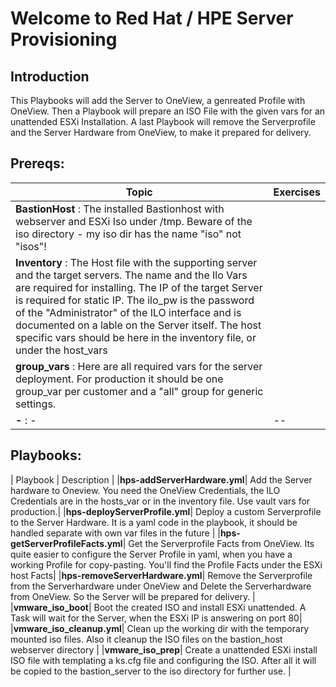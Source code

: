 
# Welcome to Red Hat / HPE Server Provisioning

## Introduction

This Playbooks will add the Server to OneView, a genreated Profile with OneView.
Then a Playbook will prepare an ISO File with the given vars for an unattended ESXi Installation.
A last Playbook will remove the Serverprofile and the Server Hardware from OneView, to make it prepared for delivery.

## Prereqs:

| Topic   | Exercises  | 
|---|---|
| **BastionHost** : The installed Bastionhost with webserver and ESXi Iso under /tmp. Beware of the iso directory - my iso dir has the name "iso" not "isos"!|  |
| **Inventory** : The Host file with the supporting server and the target servers. The name and the Ilo Vars are required for installing. The IP of the target Server is required for static IP. The ilo_pw is the password of the "Administrator" of the ILO interface and is documented on a lable on the Server itself. The host specific vars should be here in the inventory file, or under the host_vars| |
| **group_vars** : Here are all required vars for the server deployment. For production it should be one group_var per customer and a "all" group for generic settings.  |  |
| **-** : -| -- |

## Playbooks:

| Playbook   | Description |
|**hps-addServerHardware.yml**| Add the Server hardware to Oneview. You need the OneView Credentials, the ILO Credentials are in the hosts_var or in the inventory file. Use vault vars for production.|
|**hps-deployServerProfile.yml**| Deploy a custom Serverprofile to the Server Hardware. It is a yaml code in the playbook, it should be handled separate with own var files in the future |
|**hps-getServerProfileFacts.yml**| Get the Serverprofile Facts from OneView. Its quite easier to configure the Server Profile in yaml, when you have a working Profile for copy-pasting. You'll find the Profile Facts under the ESXi host Facts|
|**hps-removeServerHardware.yml**| Remove the Serverprofile from the Serverhardware under OneView and Delete the Serverhardware from OneView. So the Server will be prepared for delivery. |
|**vmware_iso_boot**| Boot the created ISO and install ESXi unattended. A Task will wait for the Server, when the ESXi IP is answering on port 80|
|**vmware_iso_cleanup.yml**| Clean up the working dir with the temporary mounted iso files. Also it cleanup the ISO files on the bastion_host webserver directory |
|**vmware_iso_prep**| Create a unattended ESXi install ISO file with templating a ks.cfg file and configuring the ISO. After all it will be copied to the bastion_server to the iso directory for further use. |
